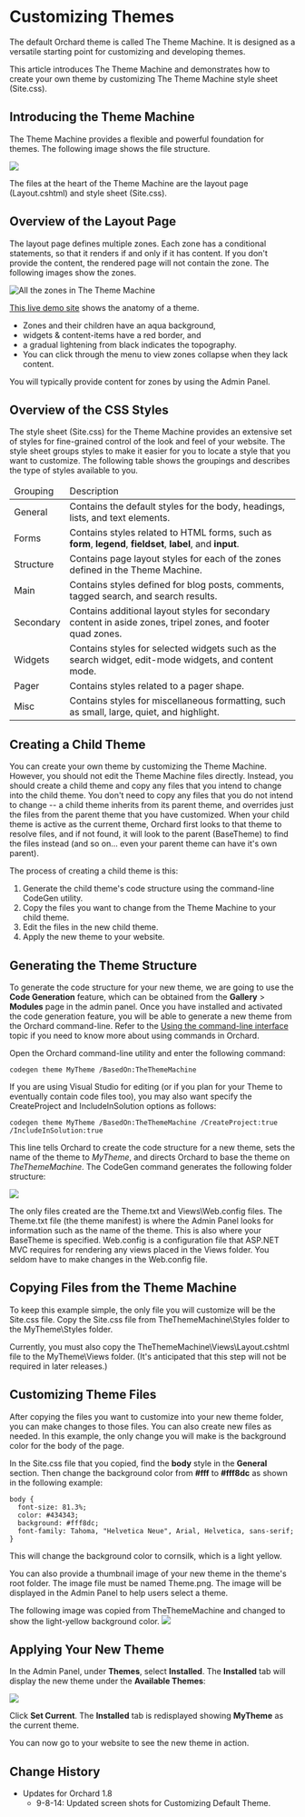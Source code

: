 Customizing Themes
==================

The default Orchard theme is called The Theme Machine. It is designed as a versatile starting point for customizing and developing themes. 

This article introduces The Theme Machine and demonstrates how to create your own theme by customizing The Theme Machine style sheet (Site.css).

Introducing the Theme Machine
-----------------------------

The Theme Machine provides a flexible and powerful foundation for themes. The following image shows the file structure.

![](../Upload/screenshots/ThemeMachine_structure.PNG)

The files at the heart of the Theme Machine are the layout page (Layout.cshtml) and style sheet (Site.css).

Overview of the Layout Page
---------------------------

The layout page defines multiple zones. Each zone has a conditional statements, so that it renders if and only if it has content. If you don't provide the content, the rendered page will not contain the zone. The following images show the zones.

![All the zones in The Theme Machine](../Attachments/Anatomy-of-a-theme/TheThemeMachineZoneScreenshot.PNG)

[This live demo site](https://orchard-theme-machine-designer.azurewebsites.net/ "The Theme Machine Designer") shows the anatomy of a theme.

- Zones and their children have an aqua background,
- widgets & content-items have a red border, and
- a gradual lightening from black indicates the topography.
- You can click through the menu to view zones collapse when they lack content.

You will typically provide content for zones by using the Admin Panel. 

Overview of the CSS Styles
--------------------------

The style sheet (Site.css) for the Theme Machine provides an extensive set of styles for fine-grained control of the look and feel of your website. The style sheet groups styles to make it easier for you to locate a style that you want to customize. The following table shows the groupings and describes the type of styles available to you.

<table><thead><tr>
    <td>Grouping  </td>
    <td>Description</td>
</tr></thead><tbody>
    <tr>
        <td>General</td>
        <td>Contains the default styles for the body, headings, lists, and text elements.</td>
    </tr>
    <tr>
        <td>Forms</td>
        <td>Contains styles related to HTML forms, such as <strong>form</strong>, <strong>legend</strong>, <strong>fieldset</strong>, <strong>label</strong>, and <strong>input</strong>.</td>
    </tr>
    <tr>
        <td>Structure</td>
        <td>Contains page layout styles for each of the zones defined in the Theme Machine.</td>
    </tr>
    <tr>
        <td>Main</td>
        <td>Contains styles defined for blog posts, comments, tagged search, and search results.</td>
    </tr>
    <tr>
        <td>Secondary</td>
        <td>Contains additional layout styles for secondary content in aside zones, tripel zones, and footer quad zones.</td>
    </tr>
    <tr>
        <td>Widgets</td>
        <td>Contains styles for selected widgets such as the search widget, edit-mode widgets, and content mode.</td>
    </tr>
    <tr>
        <td>Pager</td>
        <td>Contains styles related to a pager shape.</td>
    </tr>
    <tr>
        <td>Misc</td>
        <td>Contains styles for miscellaneous formatting, such as small, large, quiet, and highlight.</td>
    </tr>
</tbody></table>

Creating a Child Theme
----------------------

You can create your own theme by customizing the Theme Machine. However, you should not edit the Theme Machine files directly. Instead, you should create a child theme and copy any files that you intend to change into the child theme. You don't need to copy any files that you do not intend to change -- a child theme inherits from its parent theme, and overrides just the files from the parent theme that you have customized.  When your child theme is active as the current theme, Orchard first looks to that theme to resolve files, and if not found, it will look to the parent (BaseTheme) to find the files instead (and so on... even your parent theme can have it's own parent).

The process of creating a child theme is this:

1. Generate the child theme's code structure using the command-line CodeGen utility.
2. Copy the files you want to change from the Theme Machine to your child theme.
3. Edit the files in the new child theme.
4. Apply the new theme to your website.


## Generating the Theme Structure
To generate the code structure for your new theme, we are going to use the **Code Generation** feature, which can be obtained from the **Gallery** > **Modules** page in the admin panel.  Once you have installed and activated the code generation feature, you will be able to generate a new theme from the Orchard command-line.  Refer to the [Using the command-line interface](Using-the-command-line-interface) topic if you need to know more about using commands in Orchard.

Open the Orchard command-line utility and enter the following command:

    
    codegen theme MyTheme /BasedOn:TheThemeMachine


If you are using Visual Studio for editing (or if you plan for your Theme to eventually contain code files too), you may also want specify the CreateProject and IncludeInSolution options as follows:

    
    codegen theme MyTheme /BasedOn:TheThemeMachine /CreateProject:true /IncludeInSolution:true



This line tells Orchard to create the code structure for a new theme, sets the name of the theme to _MyTheme_, and directs Orchard to base the theme on _TheThemeMachine_. The CodeGen command generates the following folder structure:

![](../Upload/screenshots/NewTheme_structure.PNG)

The only files created are the Theme.txt and Views\Web.config files. The Theme.txt file (the theme manifest) is where the Admin Panel looks for information such as the name of the theme.  This is also where your BaseTheme is specified. Web.config is a configuration file that ASP.NET MVC requires for rendering any views placed in the Views folder. You seldom have to make changes in the Web.config file. 


## Copying Files from the Theme Machine
To keep this example simple, the only file you will customize will be the Site.css file. Copy the Site.css file from TheThemeMachine\Styles folder to the MyTheme\Styles folder.

Currently, you must also copy the TheThemeMachine\Views\Layout.cshtml file to the MyTheme\Views folder. (It's anticipated that this step will not be required in later releases.)


## Customizing Theme Files
After copying the files you want to customize into your new theme folder, you can make changes to those files. You can also create new files as needed. In this example, the only change you will make is the background color for the body of the page. 

In the Site.css file that you copied, find the **body** style in the **General** section. Then change the background color from **#fff** to **#fff8dc** as shown in the following example:

    body { 
      font-size: 81.3%;
      color: #434343;
      background: #fff8dc; 
      font-family: Tahoma, "Helvetica Neue", Arial, Helvetica, sans-serif;
    }
This will change the background color to cornsilk, which is a light yellow.

You can also provide a thumbnail image of your new theme in the theme's root folder. The image file must be named Theme.png. The image will be displayed in the Admin Panel to help users select a theme.

The following image was copied from TheThemeMachine and changed to show the light-yellow background color. 
![](../Upload/screenshots/NewTheme_thumbnail.PNG)

## Applying Your New Theme
In the Admin Panel, under **Themes**, select **Installed**. The **Installed** tab will display the new theme under the **Available Themes**:


![](../Upload/screenshots/themes_available.png) 

Click **Set Current**. The **Installed** tab is redisplayed showing **MyTheme** as the current theme.

You can now go to your website to see the new theme in action. 

Change History
--------------

* Updates for Orchard 1.8
    * 9-8-14: Updated screen shots for Customizing Default Theme.